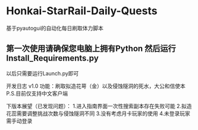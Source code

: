 # Honkai-StarRail-Daily-Quests
基于pyautogui的自动化每日刷取体力脚本



第一次使用请确保您电脑上拥有Python
然后运行Install_Requirements.py
-----------------------------------
以后只需要运行Launch.py即可

开发日志
v1.0
功能：刷取拟造花萼（金）以及侵蚀隧洞的死水，大公和信使本
P.S.目前仅支持中文客户端

下版本展望（已发现问题）：
1.进入指南界面一次性搜索副本存在失败可能
2.拟造花蕊需要调整挑战次数与侵蚀隧洞不同
3.没有考虑月卡玩家的使用
4.未登录玩家需手动登录
